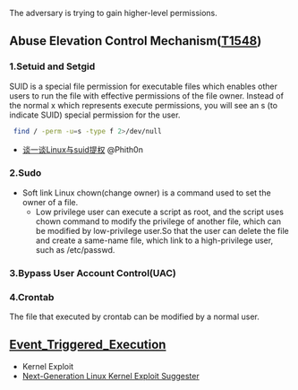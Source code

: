 The adversary is trying to gain higher-level permissions.

## Abuse Elevation Control Mechanism([T1548](https://attack.mitre.org/techniques/T1548/))
### 1.Setuid and Setgid
   SUID is a special file permission for executable files which enables other users to run the file with effective permissions of the file owner. Instead of the normal x which represents execute permissions, you will see an s (to indicate SUID) special permission for the user.
  ```bash
   find / -perm -u=s -type f 2>/dev/null
  ```
  - [谈一谈Linux与suid提权](https://www.leavesongs.com/PENETRATION/linux-suid-privilege-escalation.html)  @Phith0n
### 2.Sudo
- Soft link
  Linux chown(change owner) is a command used to set the owner of a file.
  - Low privilege user can execute a script as root, and the script uses chown command to modify the privilege of another file, which can be modified by low-privilege user.So that the user can delete the file and create a same-name file, which link to a high-privilege user, such as /etc/passwd.
### 3.Bypass User Account Control(UAC)
### 4.Crontab
   The file that executed by crontab can be modified by a normal user.
   
   
## [Event_Triggered_Execution](https://github.com/Jayway007/Offense-and-Deffense/blob/main/Offense/Red-Team/Persistence/Event_Triggered_Execution.md)


- Kernel Exploit
- [Next-Generation Linux Kernel Exploit Suggester](https://github.com/jondonas/linux-exploit-suggester-2)
